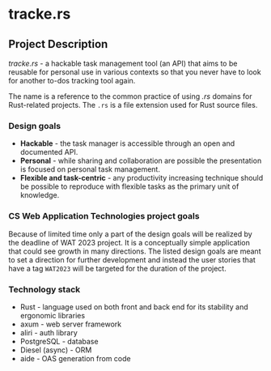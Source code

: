 # tracke.rs

## Project Description

_tracke.rs_ - a hackable task management tool (an API) that aims to be reusable
for personal use in various contexts so that you never have to look for another
to-dos tracking tool again.

The name is a reference to the common practice of using _.rs_ domains for
Rust-related projects. The `.rs` is a file extension used for Rust source files.

### Design goals

- __Hackable__ - the task manager is accessible through an open and documented
API.
- __Personal__ - while sharing and collaboration are possible the presentation
is focused on personal task management.
- __Flexible and task-centric__ - any productivity increasing technique should
be possible to reproduce with flexible tasks as the primary unit of knowledge.

### CS Web Application Technologies project goals

Because of limited time only a part of the design goals will be realized by the
deadline of WAT 2023 project. It is a conceptually simple application that could
see growth in many directions. The listed design goals are meant to set a 
direction for further development and instead the user stories that have a tag 
`WAT2023` will be targeted for the duration of the project.

### Technology stack
- Rust - language used on both front and back end for its stability and
ergonomic libraries
- axum - web server framework
- aliri - auth library
- PostgreSQL - database
- Diesel (async) - ORM
- aide - OAS generation from code
